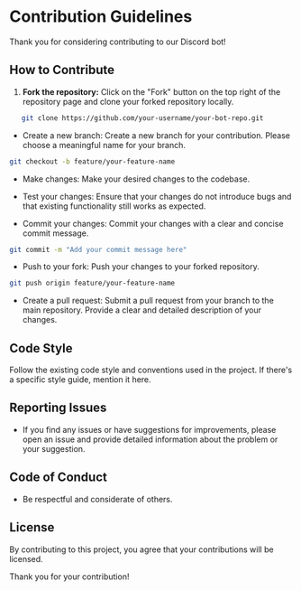 # Contribution Guidelines

Thank you for considering contributing to our Discord bot!

## How to Contribute

1. **Fork the repository:** Click on the "Fork" button on the top right of the repository page and clone your forked repository locally.

```bash
   git clone https://github.com/your-username/your-bot-repo.git
```
- Create a new branch: Create a new branch for your contribution. Please choose a meaningful name for your branch.

```bash
git checkout -b feature/your-feature-name
```
- Make changes: Make your desired changes to the codebase.

- Test your changes: Ensure that your changes do not introduce bugs and that existing functionality still works as expected.

- Commit your changes: Commit your changes with a clear and concise commit message.

```bash
git commit -m "Add your commit message here"
```
- Push to your fork: Push your changes to your forked repository.

```bash
git push origin feature/your-feature-name
```
- Create a pull request: Submit a pull request from your branch to the main repository. Provide a clear and detailed description of your changes.

## Code Style
Follow the existing code style and conventions used in the project. If there's a specific style guide, mention it here.

## Reporting Issues
- If you find any issues or have suggestions for improvements, please open an issue and provide detailed information about the problem or your suggestion.

## Code of Conduct
- Be respectful and considerate of others.

## License
 By contributing to this project, you agree that your contributions will be licensed.

Thank you for your contribution!
